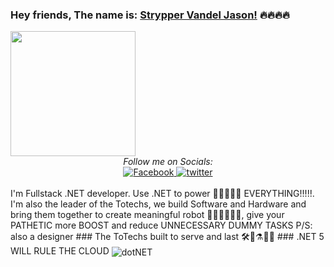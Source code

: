 ### Hey friends, The name is: [Strypper Vandel Jason!](https://twitter.com/Strypper2) 🔥🔥🔥🔥
<img height="200" width="200" align="center" src="https://i.imgur.com/h9tIJpf.jpg"/>
<div align="center">
<i>Follow me on Socials:</i><br>
  
<a href="https://www.facebook.com/StrypperJasonOCG" target="_blank">
	<img src="https://img.shields.io/badge/Facebook-%231877F2.svg?&style=flat-square&logo=facebook&logoColor=white" alt="Facebook">
</a>

<a href="https://twitter.com/Strypper2" target="_blank">
	<img src="https://img.shields.io/badge/twitter-blue?&style=flat-square&logo=twitter&logoColor=white" alt="twitter">
</a>
</div>
<br/>
I'm Fullstack .NET developer. Use .NET to power 🚀🚀🚀🚀🚀 EVERYTHING!!!!!. I'm also the leader of the Totechs, we build Software and Hardware and bring them together to create meaningful robot 🤖🤖🤖🤖🤖🤖, give your PATHETIC more BOOST and reduce UNNECESSARY DUMMY TASKS
P/S: also a designer 
### The ToTechs built to serve and last 🛠🔧⚗🧪🔬
### .NET 5 WILL RULE THE CLOUD
<img align="center" alt="dotNET" src="https://i.imgur.com/tS0O7Ih.png" />

